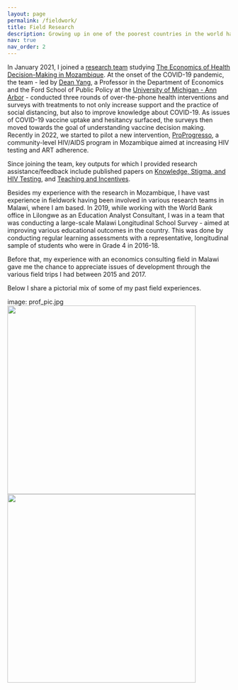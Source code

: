 ```yaml
---
layout: page
permalink: /fieldwork/
title: Field Research
description: Growing up in one of the poorest countries in the world has given me the edge in appreciating dangers and issues with the existing dangerous divide across countries in development.
nav: true
nav_order: 2
---
```


In January 2021, I joined a [research team](https://fordschool.umich.edu/mozambique-research/research-team) studying [The Economics of Health Decision-Making in Mozambique](https://fordschool.umich.edu/mozambique-research). At the onset of the COVID-19 pandemic, the team - led by [Dean Yang](https://fordschool.umich.edu/faculty/dean-yang), a Professor in the Department of Economics and the Ford School of Public Policy at the [University of Michigan - Ann Arbor](https://umich.edu/) - conducted three rounds of over-the-phone health interventions and surveys with treatments to not only increase support and the practice of social distancing, but also to improve knowledge about COVID-19. As issues of COVID-19 vaccine uptake and hesitancy surfaced, the surveys then moved towards the goal of understanding vaccine decision making. Recently in 2022, we started to pilot a new intervention, [ProProgresso](https://fordschool.umich.edu/mozambique-research/pro-progresso), a community-level HIV/AIDS program in Mozambique aimed at increasing HIV testing and ART adherence.

Since joining the team, key outputs for which I provided research assistance/feedback include published papers on [Knowledge, Stigma, and HIV Testing](https://www.sciencedirect.com/science/article/abs/pii/S030438782200102X), and [Teaching and Incentives](https://www.sciencedirect.com/science/article/abs/pii/S0272775722000905).

Besides my experience with the research in Mozambique, I have vast experience in fieldwork having been involved in various research teams in Malawi, where I am based. In 2019, while working with the World Bank office in Lilongwe as an Education Analyst Consultant, I was in a team that was conducting a large-scale Malawi Longitudinal School Survey - aimed at improving various educational outcomes in the country. This was done by conducting regular learning assessments with a representative, longitudinal sample of students who were in Grade 4 in 2016-18.

Before that, my experience with an economics consulting field in Malawi gave me the chance to appreciate issues of development through the various field trips I had between 2015 and 2017.

Below I share a pictorial mix of some of my past field experiences.

image: prof_pic.jpg
<img src="prof_pic.jpg" width="425"/> <img src="prof_pic.jpg" width="425"/>
